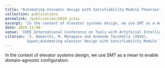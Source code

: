 ```yaml
---
title: "Automating elevator design with Satisfiability Modulo Theories"
collection: publications
permalink: /publication/2019_ictai
excerpt: 'In the context of elevator systems design, we use SMT as a mean to enable domain-agnostic configuration.'
date: 2019-11-04
venue: 'IEEE International Conference on Tools with Artificial Intelligence, ICTAI 2019, Portland, Oregon'
citation: 'S. Demarchi, M. Menapace and Armando Tacchella (2019),
          &quot;Automating elevator design with Satisfiability Modulo Theories.&quot; <i>in IEEE International Conference on Tools with Artificial Intelligence, ICTAI 2019, Portland, Oregon, November 4-6, 2019, Proceedings, 2019.</i>'
---
```


In the context of elevator systems design, we use SMT as a mean to enable domain-agnostic configuration.
